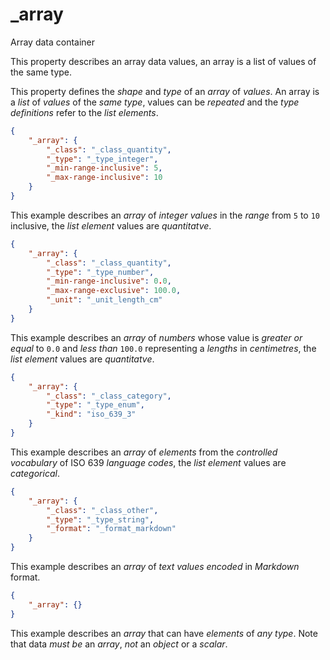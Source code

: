# _array

Array data container

This property describes an array data values, an array is a list of values of the same type.

This property defines the *shape* and *type* of an *array* of *values*. An array is a *list* of *values* of the *same type*, values can be *repeated* and the *type definitions* refer to the *list elements*.

```json
{
    "_array": {
        "_class": "_class_quantity",
        "_type": "_type_integer",
        "_min-range-inclusive": 5,
        "_max-range-inclusive": 10
    }
}
```

This example describes an *array* of *integer values* in the *range* from `5` to `10` inclusive, the *list element* values are *quantitatve*.

```json
{
    "_array": {
        "_class": "_class_quantity",
        "_type": "_type_number",
        "_min-range-inclusive": 0.0,
        "_max-range-exclusive": 100.0,
        "_unit": "_unit_length_cm"
    }
}
```

This example describes an *array* of *numbers* whose value is *greater or equal* to `0.0` and *less than* `100.0` representing a *lengths* in *centimetres*, the *list element* values are *quantitatve*.

```json
{
    "_array": {
        "_class": "_class_category",
        "_type": "_type_enum",
        "_kind": "iso_639_3"
    }
}
```

This example describes an *array* of *elements* from the *controlled vocabulary* of ISO 639 *language codes*, the *list element* values are *categorical*.

```json
{
    "_array": {
        "_class": "_class_other",
        "_type": "_type_string",
        "_format": "_format_markdown"
    }
}
```

This example describes an *array* of *text* *values* *encoded* in *Markdown* format.

```json
{
    "_array": {}
}
```

This example describes an *array* that can have *elements* of *any type*. Note that data *must be* an *array*, *not* an *object* or a *scalar*.